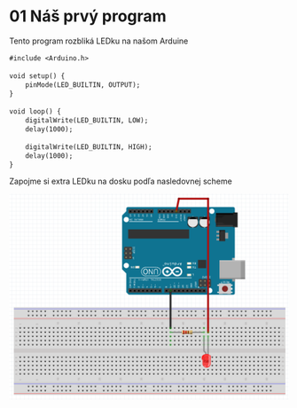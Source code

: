# 01 Náš prvý program

Tento program rozbliká LEDku na našom Arduine

```
#include <Arduino.h>

void setup() {
    pinMode(LED_BUILTIN, OUTPUT);
}

void loop() {
    digitalWrite(LED_BUILTIN, LOW);
    delay(1000);

    digitalWrite(LED_BUILTIN, HIGH);
    delay(1000);
}
```

Zapojme si extra LEDku na dosku podľa nasledovnej scheme

![](01.png)
